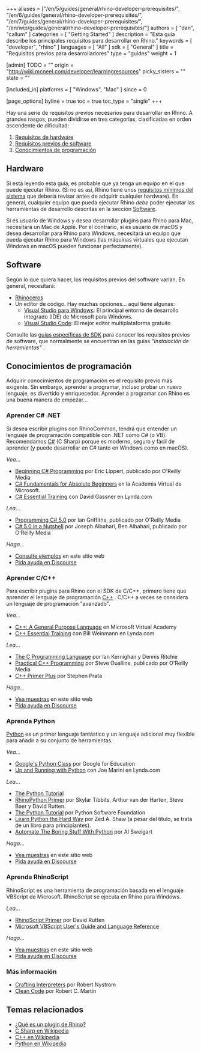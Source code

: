 +++
aliases = ["/en/5/guides/general/rhino-developer-prerequisites/", "/en/6/guides/general/rhino-developer-prerequisites/", "/en/7/guides/general/rhino-developer-prerequisites/", "/en/wip/guides/general/rhino-developer-prerequisites/"]
authors = [ "dan", "callum" ]
categories = [ "Getting Started" ]
description = "Esta guía describe los principales requisitos para desarrollar en Rhino."
keywords = [ "developer", "rhino" ]
languages = [ "All" ]
sdk = [ "General" ]
title = "Requisitos previos para desarrolladores"
type = "guides"
weight = 1

[admin]
TODO = ""
origin = "http://wiki.mcneel.com/developer/learningresources"
picky_sisters = ""
state = ""

[included_in]
platforms = [ "Windows", "Mac" ]
since = 0

[page_options]
byline = true
toc = true
toc_type = "single"
+++


Hay una serie de requisitos previos necesarios para desarrollar en Rhino.  A grandes rasgos, pueden dividirse en tres categorías, clasificadas en orden ascendente de dificultad:

1. [Requisitos de hardware](#hardware)
1. [Requisitos previos de software](#software)
1. [Conocimientos de programación](#programming-knowledge)

## Hardware

Si está leyendo esta guía, es probable que ya tenga un equipo en el que puede ejecutar Rhino. (Si no es así, Rhino tiene unos [requisitos mínimos del sistema](http://www.rhino3d.com/system_requirements/) que debería revisar antes de adquirir cualquier hardware).  En general, cualquier equipo que pueda ejecutar Rhino *debe* poder ejecutar las herramientas de desarrollo descritas en la sección [Software](#software).

Si es usuario de Windows y desea desarrollar plugins para Rhino para Mac, necesitará un Mac de Apple.  Por el contrario, si es usuario de macOS y desea desarrollar para Rhino para Windows, necesitará un equipo que pueda ejecutar Rhino para Windows (las máquinas virtuales que ejecutan Windows en macOS pueden funcionar perfectamente).


## Software

Según lo que quiera hacer, los requisitos previos del software varían.  En general, necesitará:

- [Rhinoceros](http://www.rhino3d.com/download)
- Un editor de código.  Hay muchas opciones... aquí tiene algunas:
   - [Visual Studio para Windows](https://www.visualstudio.com): El principal entorno de desarrollo integrado (IDE) de Microsoft para Windows.
   - [Visual Studio Code](https://code.visualstudio.com/): El mejor editor multiplataforma gratuito

Consulte las [guías específicas de SDK](/guides/) para conocer los requisitos previos de software, que normalmente se encuentran en las guías *"Instalación de herramientas"* .

## Conocimientos de programación

Adquirir conocimientos de programación es el requisito previo más exigente.  Sin embargo, aprender a programar, incluso probar un nuevo lenguaje, es divertido y enriquecedor.  Aprender a programar con Rhino es una buena manera de empezar...

### Aprender C# .NET

Si desea escribir plugins con RhinoCommon, tendrá que entender un lenguaje de programación compatible con .NET como C# (o VB).  Recomendamos [C#](https://en.wikipedia.org/wiki/C_Sharp_(programming_language)) (C Sharp) porque es moderno, seguro y fácil de aprender (y puede desarrollar en C# tanto en Windows como en macOS).

*Vea*...

- [Beginning C# Programming](http://shop.oreilly.com/product/0636920036036.do) por Eric Lippert, publicado por O'Reilly Media
- [C# Fundamentals for Absolute Beginners](https://www.microsoftvirtualacademy.com/en-US/training-courses/c-fundamentals-for-absolute-beginners-16169) en la Academia Virtual de Microsoft.
- [C# Essential Training](http://www.lynda.com/C-tutorials/C-Essential-Training/188207-2.html) con David Gassner en Lynda.com

*Lea*...

- [Programming C# 5.0](http://shop.oreilly.com/product/0636920024064.do) por Ian Griffiths, publicado por O'Reilly Media
- [C# 5.0 in a Nutshell](http://shop.oreilly.com/product/0636920023951.do) por Joseph Albahari, Ben Albahari, publicado por O'Reilly Media

*Haga*...

- [Consulte ejemplos](/samples/#rhinocommon) en este sitio web
- [Pida ayuda en Discourse](http://discourse.mcneel.com/c/rhino-developer)

### Aprender C/C++

Para escribir plugins para Rhino con el SDK de C/C++, primero tiene que aprender el lenguaje de programación [C++](https://en.wikipedia.org/wiki/C%2B%2B) .  C/C++ a veces se considera un lenguaje de programación "avanzado".

*Vea*...

- [C++: A General Purpose Language](https://www.microsoftvirtualacademy.com/en-us/training-courses/c-a-general-purpose-language-and-library-jump-start-8251) en Microsoft Virtual Academy
- [C++ Essential Training](http://www.lynda.com/C-tutorials/C-Essential-Training/182674-2.html) con Bill Weinmann en Lynda.com

*Lea*...

- [The C Programming Language](https://en.wikipedia.org/wiki/The_C_Programming_Language) por Ian Kernighan y Dennis Ritchie
- [Practical C++ Programming](http://shop.oreilly.com/product/9780596004194.do) por Steve Oualline, publicado por O'Reilly Media
- [C++ Primer Plus](http://www.amazon.com/Primer-Plus-Edition-Developers-Library/dp/0321776402) por Stephen Prata

*Haga*...

- [Vea muestras](/samples/#cc) en este sitio web
- [Pida ayuda en Discourse](http://discourse.mcneel.com/c/rhino-developer)

### Aprenda Python

[Python](https://en.wikipedia.org/wiki/Python_(programming_language)) es un primer lenguaje fantástico y un lenguaje adicional muy flexible para añadir a su conjunto de herramientas.

*Vea*...

- [Google's Python Class](https://developers.google.com/edu/python/) por Google for Education
- [Up and Running with Python](http://www.lynda.com/Python-tutorials/Up-Running-Python/122467-2.html) con Joe Marini en Lynda.com


*Lea*...

- [The Python Tutorial](https://docs.python.org/2/tutorial/index.html)
- [RhinoPython Primer](http://www.rhino3d.com/download/IronPython/5.0/RhinoPython101) por Skylar Tibbits, Arthur van der Harten, Steve Baer y David Rutten.
- [The Python Tutorial](https://docs.python.org/2/tutorial/index.html) por Python Software Foundation
- [Learn Python the Hard Way](http://learnpythonthehardway.org/book/) por Zed A. Shaw (a pesar del título, se trata de un libro para principiantes).
- [Automate The Boring Stuff With Python](https://automatetheboringstuff.com/) por Al Sweigart

*Haga*...

- [Vea muestras](/samples/#rhinopython) en este sitio web
- [Pida ayuda en Discourse](http://discourse.mcneel.com/c/scripting)

### Aprenda RhinoScript

RhinoScript es una herramienta de programación basada en el lenguaje VBScript de Microsoft.  RhinoScript se ejecuta en Rhino para Windows.

*Lea*...

- [RhinoScript Primer](http://www.rhino3d.com/download/rhino/5.0/rhinoscript101) por David Rutten
- [Microsoft VBScript User's Guide and Language Reference](https://msdn.microsoft.com/en-us/library/t0aew7h6(VS.85).aspx)

*Haga*...

- [Vea muestras](/samples/#rhinoscript) en este sitio web
- [Pida ayuda en Discourse](http://discourse.mcneel.com/c/scripting)

### Más información

- [Crafting Interpreters](https://craftinginterpreters.com/) por Robert Nystrom
- [Clean Code](https://www.oreilly.com/library/view/clean-code-a/9780136083238/) por Robert C. Martin


## Temas relacionados

- [¿Qué es un plugin de Rhino?](/guides/general/what-is-a-rhino-plugin/)
- <a href="https://en.wikipedia.org/wiki/C_Sharp_(programming_language">C Sharp en Wikipedia</a>
- [C++ en Wikipedia](https://en.wikipedia.org/wiki/C%2B%2B)
- [Python en Wikipedia](https://en.wikipedia.org/wiki/Python_(programming_language))
